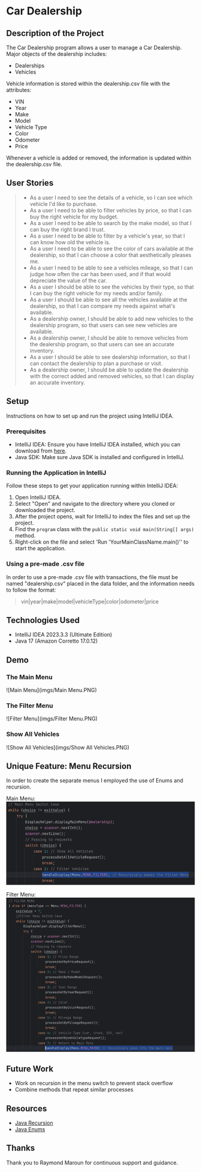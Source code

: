 # Car Dealership

## Description of the Project

The Car Dealership program allows a user to manage a Car Dealership. Major objects of the dealership includes:
- Dealerships
- Vehicles

Vehicle information is stored within the dealership.csv file with the attributes:
- VIN
- Year
- Make
- Model
- Vehicle Type
- Color
- Odometer
- Price

Whenever a vehicle is added or removed, the information is updated within the dealership.csv file.

## User Stories
> - As a user I need to see the details of a vehicle, so I can see which vehicle I'd like to purchase.
> - As a user I need to be able to filter vehicles by price, so that I can buy the right vehicle for my budget.
> - As a user I need to be able to search by the make model, so that I can buy the right brand I trust.
> - As a user I need to be able to filter by a vehicle's year, so that I can know how old the vehicle is.
> - As a user I need to be able to see the color of cars available at the dealership, so that I can choose a color that aesthetically pleases me.
> - As a user I need to be able to see a vehicles mileage, so that I can judge how often the car has been used, and if that would depreciate the value of the car.
> - As a user I should be able to see the vehicles by their type, so that I can buy the right vehicle for my needs and/or family.
> - As a user I should be able to see all the vehicles available at the dealership, so that I can compare my needs against what's available.
> - As a dealership owner, I should be able to add new vehicles to the dealership program, so that users can see new vehicles are available.
> - As a dealership owner, I should be able to remove vehicles from the dealership program, so that users can see an accurate inventory.
> - As a user I should be able to see dealership information, so that I can contact the dealership to plan a purchase or visit.
> - As a dealership owner, I should be able to update the dealership with the correct added and removed vehicles, so that I can display an accurate inventory.


## Setup

Instructions on how to set up and run the project using IntelliJ IDEA.

### Prerequisites

- IntelliJ IDEA: Ensure you have IntelliJ IDEA installed, which you can download from [here](https://www.jetbrains.com/idea/download/).
- Java SDK: Make sure Java SDK is installed and configured in IntelliJ.

### Running the Application in IntelliJ

Follow these steps to get your application running within IntelliJ IDEA:

1. Open IntelliJ IDEA.
2. Select "Open" and navigate to the directory where you cloned or downloaded the project.
3. After the project opens, wait for IntelliJ to index the files and set up the project.
4. Find the `program` class with the `public static void main(String[] args)` method.
5. Right-click on the file and select 'Run 'YourMainClassName.main()'' to start the application.

### Using a pre-made .csv file

In order to use a pre-made .csv file with transactions, the file must be named "dealership.csv" placed in the data folder,
and the information needs to follow the format:
> vin|year|make|model|vehicleType|color|odometer|price


## Technologies Used

- IntelliJ IDEA 2023.3.3 (Ultimate Edition)
- Java 17 (Amazon Corretto 17.0.12)

## Demo
### The Main Menu
![Main Menu](imgs/Main Menu.PNG)

### The Filter Menu
![Filter Menu](imgs/Filter Menu.PNG)

### Show All Vehicles
![Show All Vehicles](imgs/Show All Vehicles.PNG)

## Unique Feature: Menu Recursion
In order to create the separate menus I employed the use of Enums and recursion.

Main Menu:
![Recursion Usage 1](imgs/Recursion1.PNG)

Filter Menu:
![Recursion Usage 2](imgs/Recursion2.PNG)


## Future Work

- Work on recursion in the menu switch to prevent stack overflow
- Combine methods that repeat similar processes

## Resources

- [Java Recursion](https://www.w3schools.com/java/java_recursion.asp)
- [Java Enums](https://www.w3schools.com/java/java_enums.asp)

## Thanks

Thank you to Raymond Maroun for continuous support and guidance.